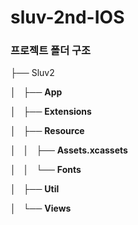 # sluv-2nd-IOS

### 프로젝트 폴더 구조
<aside>
├── Sluv2

│   ├── **App**

│   ├── **Extensions**

│   ├── **Resource**

│   │   ├── **Assets.xcassets**

│   │   └── **Fonts**

│   ├── **Util**

│   └── **Views**

</aside>
